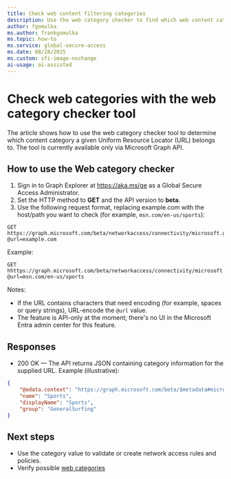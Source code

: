 ```yaml
---
title: Check web content filtering categories
description: Use the web category checker to find which web content category a URL belongs to via Microsoft Graph.
author: fgomulka
ms.author: frankgomulka
ms.topic: how-to
ms.service: global-secure-access
ms.date: 08/28/2025
ms.custom: sfi-image-nochange
ai-usage: ai-assisted
---
```


# Check web categories with the web category checker tool

The article shows how to use the web category checker tool to determine which content category a given Uniform Resource Locator (URL) belongs to. The tool is currently available only via Microsoft Graph API.

## How to use the Web category checker

1. Sign in to Graph Explorer at https://aka.ms/ge as a Global Secure Access Administrator.
2. Set the HTTP method to **GET** and the API version to **beta**.
3. Use the following request format, replacing example.com with the host/path you want to check (for example, `msn.com/en-us/sports`):

```http
GET https://graph.microsoft.com/beta/networkaccess/connectivity/microsoft.graph.networkaccess.getWebCategoryByUrl(url='@url')?@url=example.com
```

Example:

```http
GET hhttps://graph.microsoft.com/beta/networkaccess/connectivity/microsoft.graph.networkaccess.getWebCategoryByUrl(url='@url')?@url=msn.com/en-us/sports
```

Notes:
- If the URL contains characters that need encoding (for example, spaces or query strings), URL-encode the `@url` value.
- The feature is API-only at the moment; there's no UI in the Microsoft Entra admin center for this feature.

## Responses

- 200 OK — The API returns JSON containing category information for the supplied URL. Example (illustrative):

```json
{
    "@odata.context": "https://graph.microsoft.com/beta/$metadata#microsoft.graph.networkaccess.webCategory",
    "name": "Sports",
    "displayName": "Sports",
    "group": "GeneralSurfing"
}
```

## Next steps

- Use the category value to validate or create network access rules and policies.
- Verify possible [web categories](reference-web-content-filtering-categories.md)
